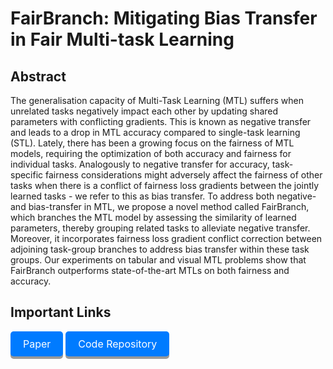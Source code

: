 # FairBranch: Mitigating Bias Transfer in Fair Multi-task Learning

## Abstract
The generalisation capacity of  Multi-Task Learning (MTL) suffers when 
unrelated tasks negatively impact each other by updating shared parameters with conflicting gradients. This is known as negative transfer and leads to a drop in MTL accuracy compared to single-task learning (STL). 
Lately, there has been a growing focus on the fairness of MTL models, requiring the optimization of both accuracy and fairness for individual tasks. 
Analogously to negative transfer for accuracy, task-specific fairness considerations might adversely affect the fairness of other tasks when there is a conflict of fairness loss gradients between the jointly learned tasks - we refer to this as bias transfer. 
To address both negative- and bias-transfer in MTL, we propose a novel method called FairBranch, which branches the MTL model by assessing the similarity of learned parameters, thereby grouping related tasks to alleviate negative transfer.  
Moreover, it incorporates fairness loss gradient conflict correction between adjoining task-group branches to address bias transfer within these task groups. 
Our experiments on tabular and visual MTL problems show that FairBranch outperforms state-of-the-art  MTLs on both fairness and accuracy. 


## Important Links
<div style="margin: 10px 0;">
  <a href="./IJCNN_FairBranch.pdf" class="button">Paper</a>
  <a href="https://github.com/arjunroyihrpa/FairBranch" class="button">Code Repository</a>
</div>
<style>
.button {
  display: inline-block;
  padding: 10px 20px;
  font-size: 16px;
  cursor: pointer;
  text-align: center;
  text-decoration: none;
  outline: none;
  color: #fff;
  background-color: #007bff;
  border: none;
  border-radius: 5px;
  box-shadow: 0 4px #999;
}

.button:hover {background-color: #0056b3}

.button:active {
  background-color: #0056b3;
  box-shadow: 0 2px #666;
  transform: translateY(2px);
}
</style>
